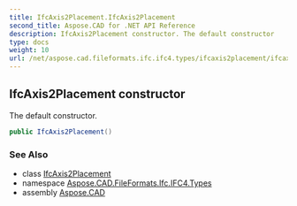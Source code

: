```yaml
---
title: IfcAxis2Placement.IfcAxis2Placement
second_title: Aspose.CAD for .NET API Reference
description: IfcAxis2Placement constructor. The default constructor
type: docs
weight: 10
url: /net/aspose.cad.fileformats.ifc.ifc4.types/ifcaxis2placement/ifcaxis2placement/
---
```

## IfcAxis2Placement constructor

The default constructor.

```csharp
public IfcAxis2Placement()
```

### See Also

* class [IfcAxis2Placement](../)
* namespace [Aspose.CAD.FileFormats.Ifc.IFC4.Types](../../ifcaxis2placement/)
* assembly [Aspose.CAD](../../../)


